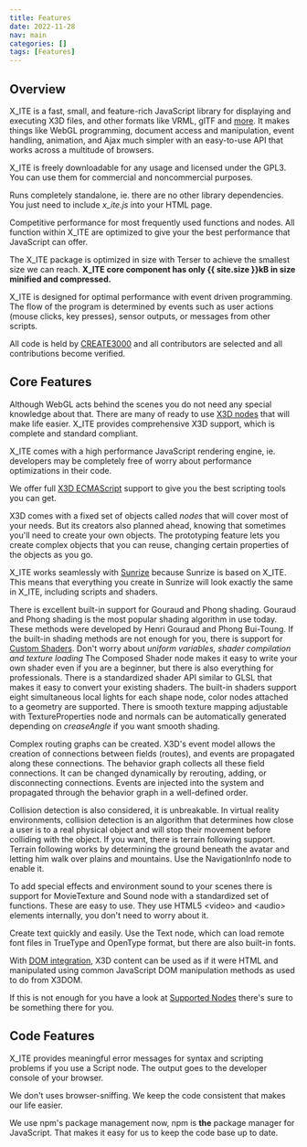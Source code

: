 ```yaml
---
title: Features
date: 2022-11-28
nav: main
categories: []
tags: [Features]
---
```

## Overview

X_ITE is a fast, small, and feature-rich JavaScript library for displaying and executing X3D files, and other formats like VRML, glTF and [more](./#supported-file-formats). It makes things like WebGL programming, document access and manipulation, event handling, animation, and Ajax much simpler with an easy-to-use API that works across a multitude of browsers.

X_ITE is freely downloadable for any usage and licensed under the GPL3. You can use them for commercial and noncommercial purposes.

Runs completely standalone, ie. there are no other library dependencies. You just need to include *x_ite.js* into your HTML page.

Competitive performance for most frequently used functions and nodes. All function within X_ITE are optimized to give your the best performance that JavaScript can offer.

The X_ITE package is optimized in size with Terser to achieve the smallest size we can reach. **X_ITE core component has only {{ site.size }}kB in size minified and compressed.**

X_ITE is designed for optimal performance with event driven programming. The flow of the program is determined by events such as user actions (mouse clicks, key presses), sensor outputs, or messages from other scripts.

All code is held by [CREATE3000](https://github.com/create3000) and all contributors are selected and all contributions become verified.

## Core Features

Although WebGL acts behind the scenes you do not need any special knowledge about that. There are many of ready to use [X3D nodes](supported-nodes) that will make life easier. X_ITE provides comprehensive X3D support, which is complete and standard compliant.

X_ITE comes with a high performance JavaScript rendering engine, ie. developers may be completely free of worry about performance optimizations in their code.

We offer full [X3D ECMAScript](reference/ecmascript-object-and-function-definitions) support to give you the best scripting tools you can get.

X3D comes with a fixed set of objects called *nodes* that will cover most of your needs. But its creators also planned ahead, knowing that sometimes you'll need to create your own objects. The prototyping feature lets you create complex objects that you can reuse, changing certain properties of the objects as you go.

X_ITE works seamlessly with [Sunrize](https://create3000.github.io/sunrize/) because Sunrize is based on X_ITE. This means that everything you create in Sunrize will look exactly the same in X_ITE, including scripts and shaders.

There is excellent built-in support for Gouraud and Phong shading. Gouraud and Phong shading is the most popular shading algorithm in use today. These methods were developed by Henri Gouraud and Phong Bui-Toung. If the built-in shading methods are not enough for you, there is support for [Custom Shaders](custom-shaders). Don't worry about *uniform variables, shader compilation and texture loading* The Composed Shader node makes it easy to write your own shader even if you are a beginner, but there is also everything for professionals. There is a standardized shader API similar to GLSL that makes it easy to convert your existing shaders. The built-in shaders support eight simultaneous local lights for each shape node, color nodes attached to a geometry are supported. There is smooth texture mapping adjustable with TextureProperties node and normals can be automatically generated depending on *creaseAngle* if you want smooth shading.

Complex routing graphs can be created. X3D's event model allows the creation of connections between fields (routes), and events are propagated along these connections. The behavior graph collects all these field connections. It can be changed dynamically by rerouting, adding, or disconnecting connections. Events are injected into the system and propagated through the behavior graph in a well-defined order.

Collision detection is also considered, it is unbreakable. In virtual reality environments, collision detection is an algorithm that determines how close a user is to a real physical object and will stop their movement before colliding with the object. If you want, there is terrain following support. Terrain following works by determining the ground beneath the avatar and letting him walk over plains and mountains. Use the NavigationInfo node to enable it.

To add special effects and environment sound to your scenes there is support for MovieTexture and Sound node with a standardized set of functions. These are easy to use. They use HTML5 \<video\> and \<audio\> elements internally, you don't need to worry about it.

Create text quickly and easily. Use the Text node, which can load remote font files in TrueType and OpenType format, but there are also built-in fonts.

With [DOM integration](dom-integration), X3D content can be used as if it were HTML and manipulated using common JavaScript DOM manipulation methods as used to do from X3DOM.

If this is not enough for you have a look at [Supported Nodes](supported-nodes) there's sure to be something there for you.

## Code Features

X_ITE provides meaningful error messages for syntax and scripting problems if you use a Script node. The output goes to the developer console of your browser.

We don't uses browser-sniffing. We keep the code consistent that makes our life easier.

We use npm's package management now, npm is **the** package manager for JavaScript. That makes it easy for us to keep the code base up to date.
